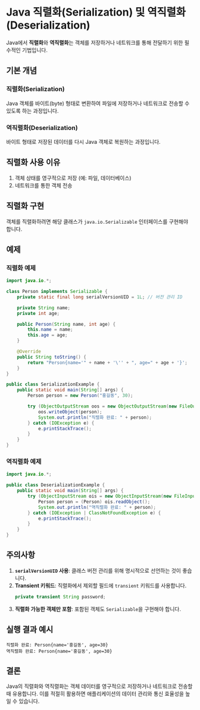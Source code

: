 # Java 직렬화(Serialization) 및 역직렬화(Deserialization)

Java에서 **직렬화**와 **역직렬화**는 객체를 저장하거나 네트워크를 통해 전달하기 위한 필수적인 기법입니다.

## 기본 개념

### 직렬화(Serialization)
Java 객체를 바이트(byte) 형태로 변환하여 파일에 저장하거나 네트워크로 전송할 수 있도록 하는 과정입니다.

### 역직렬화(Deserialization)
바이트 형태로 저장된 데이터를 다시 Java 객체로 복원하는 과정입니다.

## 직렬화 사용 이유
1. 객체 상태를 영구적으로 저장 (예: 파일, 데이터베이스)
2. 네트워크를 통한 객체 전송

## 직렬화 구현
객체를 직렬화하려면 해당 클래스가 `java.io.Serializable` 인터페이스를 구현해야 합니다.

## 예제

### 직렬화 예제
```java
import java.io.*;

class Person implements Serializable {
    private static final long serialVersionUID = 1L; // 버전 관리 ID

    private String name;
    private int age;

    public Person(String name, int age) {
        this.name = name;
        this.age = age;
    }

    @Override
    public String toString() {
        return "Person{name='" + name + '\'' + ", age=" + age + '}';
    }
}

public class SerializationExample {
    public static void main(String[] args) {
        Person person = new Person("홍길동", 30);

        try (ObjectOutputStream oos = new ObjectOutputStream(new FileOutputStream("person.ser"))) {
            oos.writeObject(person);
            System.out.println("직렬화 완료: " + person);
        } catch (IOException e) {
            e.printStackTrace();
        }
    }
}
```

### 역직렬화 예제
```java
import java.io.*;

public class DeserializationExample {
    public static void main(String[] args) {
        try (ObjectInputStream ois = new ObjectInputStream(new FileInputStream("person.ser"))) {
            Person person = (Person) ois.readObject();
            System.out.println("역직렬화 완료: " + person);
        } catch (IOException | ClassNotFoundException e) {
            e.printStackTrace();
        }
    }
}
```

## 주의사항
1. **`serialVersionUID` 사용**: 클래스 버전 관리를 위해 명시적으로 선언하는 것이 좋습니다.
2. **Transient 키워드**: 직렬화에서 제외할 필드에 `transient` 키워드를 사용합니다.
   ```java
   private transient String password;
   ```
3. **직렬화 가능한 객체만 포함**: 포함된 객체도 `Serializable`을 구현해야 합니다.

## 실행 결과 예시
```
직렬화 완료: Person{name='홍길동', age=30}
역직렬화 완료: Person{name='홍길동', age=30}
```

## 결론
Java의 직렬화와 역직렬화는 객체 데이터를 영구적으로 저장하거나 네트워크로 전송할 때 유용합니다. 이를 적절히 활용하면 애플리케이션의 데이터 관리와 통신 효율성을 높일 수 있습니다.
